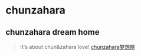 # chunzahara
## chunzahara dream home
> It's about chun&zahara love!
[chunzahara梦想屋](www.chunzahara.com)
